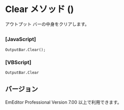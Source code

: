 # Clear メソッド ()

アウトプット バーの中身をクリアします。

## 

### \[JavaScript\]

```
OutputBar.Clear();
```

### \[VBScript\]

```
OutputBar.Clear
```

## バージョン

EmEditor Professional Version 7.00 以上で利用できます。
